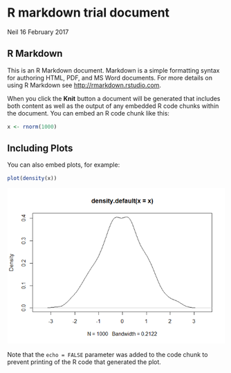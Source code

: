 R markdown trial document
================
Neil
16 February 2017

R Markdown
----------

This is an R Markdown document. Markdown is a simple formatting syntax for authoring HTML, PDF, and MS Word documents. For more details on using R Markdown see <http://rmarkdown.rstudio.com>.

When you click the **Knit** button a document will be generated that includes both content as well as the output of any embedded R code chunks within the document. You can embed an R code chunk like this:

``` r
x <- rnorm(1000)
```

Including Plots
---------------

You can also embed plots, for example:

``` r
plot(density(x))
```

![](R_markdown_trial_files/figure-markdown_github/pressure-1.png)

Note that the `echo = FALSE` parameter was added to the code chunk to prevent printing of the R code that generated the plot.
